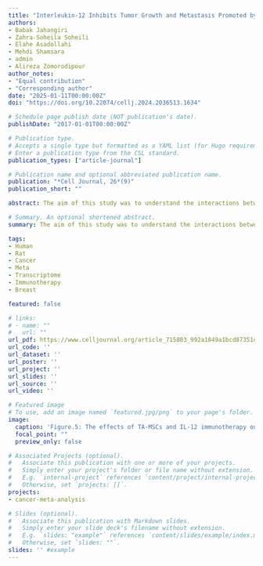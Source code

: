 ```yaml
---
title: "Interleukin-12 Inhibits Tumor Growth and Metastasis Promoted by Tumor-Associated Mesenchymal Stem Cells in Triple-Negative Breast Cancer"
authors:
- Babak Jahangiri
- Zahra-Soheila Soheili
- Elahe Asadollahi
- Mehdi Shamsara
- admin
- Alireza Zomorodipour
author_notes:
- "Equal contribution"
- "Corresponding author"
date: "2025-01-11T00:00:00Z"
doi: "https://doi.org/10.22074/cellj.2024.2036513.1634"

# Schedule page publish date (NOT publication's date).
publishDate: "2017-01-01T00:00:00Z"

# Publication type.
# Accepts a single type but formatted as a YAML list (for Hugo requirements).
# Enter a publication type from the CSL standard.
publication_types: ["article-journal"]

# Publication name and optional abbreviated publication name.
publication: "*Cell Journal, 26*(9)"
publication_short: ""

abstract: The aim of this study was to understand the interactions between tumor-associated mesenchymal stem cells (TA-MSCs) and triple-negative breast cancer (TNBC) cells, which appear to be necessary for developing effective therapies. In this experimental study, MDA-MB-231 and 4T1 TNBC cells were co-cultured with bone marrow-derived MSCs, and TA-MSCs conditioned media (CM) were collected. TA-MSC CM-treated TNBC cells were subjected to migration and invasion assays. Epithelial-mesenchymal transition (EMT) marker expression was quantified by real-time polymerase chain reaction (RT-PCR). Cell proliferation was measured using trypan blue exclusion technique, while cell cycle distribution and apoptosis were assessed by flow cytometry. The effects of TA-MSCs on tumor volume, survival rate, and lung metastasis were evaluated by subcutaneous co-injection of MSCs with 4T1 cells in the right flanks of BALB/c mice (n=5 per group). Intratumoral interleukin-12 (IL-12) immunotherapy was performed using lentiviral particles as a rescue experiment. The TA-MSCs RNA-seq dataset (PRJEB27694) was analyzed to detect elevated metastasis-associated oncogenes, downloaded from the European Nucleotide Archive database. For validation of the RNA-seq data analysis, the expression levels of candidate oncogenes were evaluated in TA-MSCs, TNBC cells, and tumor tissue using RT-PCR. TA-MSCs enhanced migration, invasion, and EMT of TNBC cells in vitro without affecting cell proliferation or apoptosis. In vivo, TA-MSCs increased tumor growth and lung metastasis, while decreasing survival rates. IL-12 therapy elevated serum IL-12 and interferon-gamma (IFN-γ) expression, suppressed tumor volume and lung metastasis, and improved overall survival in the TA-MSC group. RNA-seq data analysis identified upregulated oncogenes in TA-MSCs, among which MMP3, CXCL2, CXCL5, and ICAM1 were selected as the most relevant to metastasis. These genes showed increased expression in TA-MSCs, TNBC cells, and tumor tissues. The findings of the present study revealed a complex interplay between TA-MSCs and TNBC cells that affects tumor growth and metastasis. Preclinical results indicate that intratumoral IL-12 immunotherapy shows promise in overcoming TA-MSC-promoted tumor growth and metastasis.

# Summary. An optional shortened abstract.
summary: The aim of this study was to understand the interactions between tumor-associated mesenchymal stem cells (TA-MSCs) and triple-negative breast cancer (TNBC) cells, which appear to be necessary for developing effective therapies. The findings of the present study revealed a complex interplay between TA-MSCs and TNBC cells that affects tumor growth and metastasis. Preclinical results indicate that intratumoral IL-12 immunotherapy shows promise in overcoming TA-MSC-promoted tumor growth and metastasis.

tags:
- Human
- Rat
- Cancer
- Meta
- Transcriptome
- Immunotherapy
- Breast

featured: false

# links:
# - name: ""
#   url: ""
url_pdf: https://www.celljournal.org/article_715803_992a1849a1bcd87351c744f0fc3ba0fa.pdf
url_code: ''
url_dataset: ''
url_poster: ''
url_project: ''
url_slides: ''
url_source: ''
url_video: ''

# Featured image
# To use, add an image named `featured.jpg/png` to your page's folder. 
image:
  caption: 'Figure.5: The effects of TA-MSCs and IL-12 immunotherapy on the metastasis of 4T1 TNBC cells'
  focal_point: ""
  preview_only: false

# Associated Projects (optional).
#   Associate this publication with one or more of your projects.
#   Simply enter your project's folder or file name without extension.
#   E.g. `internal-project` references `content/project/internal-project/index.md`.
#   Otherwise, set `projects: []`.
projects:
- cancer-meta-analysis

# Slides (optional).
#   Associate this publication with Markdown slides.
#   Simply enter your slide deck's filename without extension.
#   E.g. `slides: "example"` references `content/slides/example/index.md`.
#   Otherwise, set `slides: ""`.
slides: '' #example
---
```

